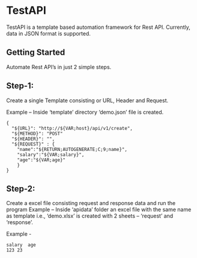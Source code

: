 # TestAPI

TestAPI is a template based automation framework for Rest API.
Currently, data in JSON format is supported.

## Getting Started

Automate Rest API’s in just 2 simple steps.

## Step-1:

Create a single Template consisting or URL, Header and Request.

Example – Inside ‘template’ directory ‘demo.json’ file is created.

```
{
  "${URL}": "http://${VAR;host}/api/v1/create",
  "${METHOD}": "POST"
  "${HEADER}": "",
  "${REQUEST}" : {
    "name":"${RETURN;AUTOGENERATE;C;9;name}",
    "salary":"${VAR;salary}",
    "age":"${VAR;age}"
    }
}

```
## Step-2:

Create a excel file consisting request and response data and run the program Example – Inside ‘apidata’ folder an excel file with the same name as template i.e., ‘demo.xlsx’ is created with 2 sheets – ‘request’ and ‘response’. 

Example -

```
salary	age
123	23

name	salary	age	id
${VAR;name}	123	23	${RETURNG;VAR;id}

```

## Okay, let’s see the inbuilt tags supported by TestAPI

### ${AUTOGENERATE;C/N/A;Length;VariableName} 

It can be provided in ${REQUEST},  ${URL}, and ${HEADER}.

It must be used 3 extra tags each separated by semi-colon ‘;’ character– 

* C/N/A – C stands for only characters, N for Number, B for Alphanumeric
	
* Length – Length accepts integer value describing length of the value generated
	
* VariableName – It accepts a string which acts as a variable to store the generated value

Example –

```
${AUTOGENERATE;C;9;name}
```

### ${RETURN;VAR;VariableName}
It can be provided in ${REQUEST},  ${URL}, and ${HEADER}.

It must be used with VAR or AUTOGENERATE tags separated by a semi-colon – 

* VariableName – It accepts a string which acts as a variable to store the generated value
	
It can be used in combination with the autogenerate tag as follows – 

```
${RETURN;AUTOGENERATE;C;9;name}
```

### ${VAR;VariableName}

It represents any variable passed from an external data file (.xlsx file), where the tag is replaced by any value from the data sheet.

### ${RETURNG;VariableName}

It is a special tag to be used only in ${RESPONSE}.

It captures the value from response and makes it Global for use in further test cases.

This tag can be used in the response data sheet as shown in STEP-2 above.

## Few Important points

The folder structure should be the same with same names of the folders – template and apidata

For each template file of any name (demo.json in the example), there should be an excel file inside apidata directory with exactly the same name with .xlsx extension.

There should be two sheets in each file – request and response, as shown in Step-2 above.

First row in the excel sheets are always the variable names. Subsequent rows consist of values.

Variable names must be unique in a template and it’s data file.

